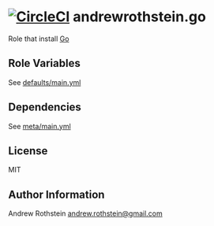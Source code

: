 [![CircleCI](https://circleci.com/gh/andrewrothstein/ansible-go.svg?style=svg)](https://circleci.com/gh/andrewrothstein/ansible-go)
andrewrothstein.go
==================

Role that install [Go](https://golang.org/dl)

Role Variables
--------------

See [defaults/main.yml](defaults/main.yml)

Dependencies
------------

See [meta/main.yml](meta/main.yml)

License
-------

MIT

Author Information
------------------

Andrew Rothstein <andrew.rothstein@gmail.com>
